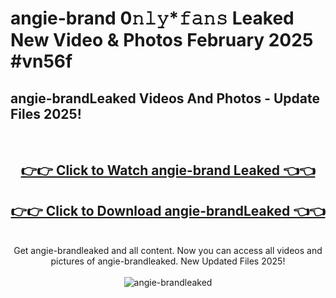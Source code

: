 # angie-brand 0𝚗𝚕𝚢*𝚏𝚊𝚗𝚜 Leaked New Video & Photos February 2025 #vn56f

<h2>angie-brandLeaked Videos And Photos - Update Files 2025!</h2>
<br>
<div align="center">
<h2><a href="https://mediaupload.pro?title=angie-brand&ref=11F" rel="nofollow">👉👉 Click to Watch angie-brand Leaked 👈👈</a></h2>
<h2><a href="https://mediaupload.pro?title=angie-brand&ref=11F" rel="nofollow">👉👉 Click to Download angie-brandLeaked 👈👈</a></h2>
<br>
Get angie-brandleaked and all content. Now you can access all videos and pictures of angie-brandleaked. New Updated Files 2025!
<br>
<br>
<a href="https://mediaupload.pro?title=angie-brand&ref=11F" rel="nofollow" data-target="animated-image.originalLink"><img src="https://i.ibb.co/Gkj2r4b/banner.png" alt="angie-brandleaked" style="max-width: 100%; display: inline-block;" data-target="animated-image.originalImage"></a>
</div>
<br>

